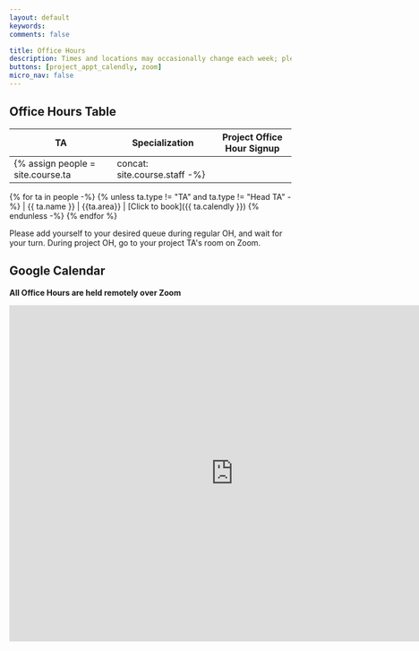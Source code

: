 ```yaml
---
layout: default
keywords:
comments: false

title: Office Hours
description: Times and locations may occasionally change each week; please check this page often.
buttons: [project_appt_calendly, zoom]
micro_nav: false
---
```


## Office Hours Table <a name="table"></a>

| TA | Specialization | Project Office Hour Signup |
|----|----------------|:--------------------------:|
{% assign people = site.course.ta | concat: site.course.staff -%}
{% for ta in people -%}
{% unless ta.type != "TA" and ta.type != "Head TA" -%}
| {{ ta.name }} | {{ta.area}} | [Click to book]({{ ta.calendly }})
{% endunless -%}
{% endfor %}

Please add yourself to your desired queue during regular OH, and wait for your turn. During project OH, go to your project TA's room on Zoom.

## Google Calendar

**All Office Hours are held remotely over Zoom**

<div>
<iframe src="https://calendar.google.com/calendar/embed?src=3j15449s7pcjs6tta065qm1p1k%40group.calendar.google.com&ctz=America%2FLos_Angeles" style="border: 0" width="800" height="600" frameborder="0" scrolling="no"></iframe>
</div>
